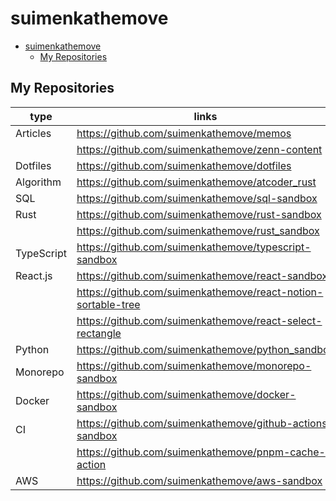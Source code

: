 # suimenkathemove

- [suimenkathemove](#suimenkathemove)
  - [My Repositories](#my-repositories)

## My Repositories

| type       | links                                                           |
| ---------- | --------------------------------------------------------------- |
| Articles   | <https://github.com/suimenkathemove/memos>                      |
|            | <https://github.com/suimenkathemove/zenn-content>               |
| Dotfiles   | <https://github.com/suimenkathemove/dotfiles>                   |
| Algorithm  | <https://github.com/suimenkathemove/atcoder_rust>               |
| SQL        | <https://github.com/suimenkathemove/sql-sandbox>                |
| Rust       | <https://github.com/suimenkathemove/rust-sandbox>               |
|            | <https://github.com/suimenkathemove/rust_sandbox>               |
| TypeScript | <https://github.com/suimenkathemove/typescript-sandbox>         |
| React.js   | <https://github.com/suimenkathemove/react-sandbox>              |
|            | <https://github.com/suimenkathemove/react-notion-sortable-tree> |
|            | <https://github.com/suimenkathemove/react-select-rectangle>     |
| Python     | <https://github.com/suimenkathemove/python_sandbox>             |
| Monorepo   | <https://github.com/suimenkathemove/monorepo-sandbox>           |
| Docker     | <https://github.com/suimenkathemove/docker-sandbox>             |
| CI         | <https://github.com/suimenkathemove/github-actions-sandbox>     |
|            | <https://github.com/suimenkathemove/pnpm-cache-action>          |
| AWS        | <https://github.com/suimenkathemove/aws-sandbox>                |

